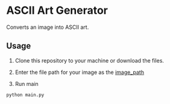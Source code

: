 # ASCII Art Generator

Converts an image into ASCII art.

## Usage

1. Clone this repository to your machine or download the files.

2. Enter the file path for your image as the [image_path](main.py)

3. Run main
``` 
python main.py
```